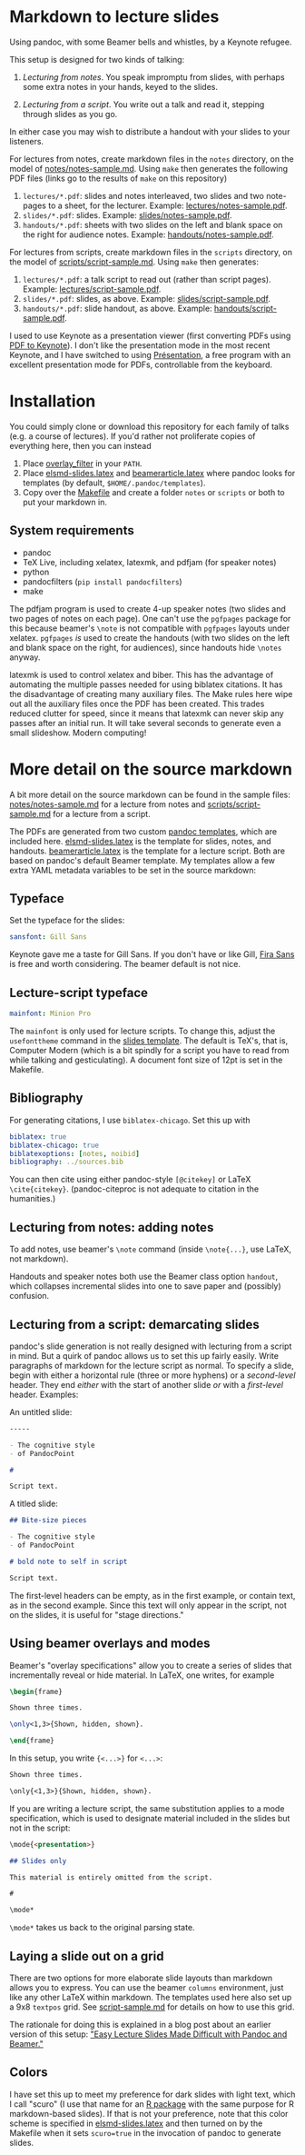 # Markdown to lecture slides

Using pandoc, with some Beamer bells and whistles, by a Keynote refugee.

This setup is designed for two kinds of talking:

1. *Lecturing from notes*. You speak impromptu from slides, with perhaps some extra notes in your hands, keyed to the slides.

2. *Lecturing from a script*. You write out a talk and read it, stepping through slides as you go.

In either case you may wish to distribute a handout with your slides to your listeners.

For lectures from notes, create markdown files in the `notes` directory, on the model of [notes/notes-sample.md](notes/notes-sample.md). Using `make` then generates the following PDF files (links go to the results of `make` on this repository)

1. `lectures/*.pdf`: slides and notes interleaved, two slides and two note-pages to a sheet, for the lecturer. Example: [lectures/notes-sample.pdf](http://andrewgoldstone.com/elsmd/lectures/notes-sample.pdf).
1. `slides/*.pdf`: slides. Example: [slides/notes-sample.pdf](http://andrewgoldstone.com/elsmd/slides/notes-sample.pdf).
1. `handouts/*.pdf`: sheets with two slides on the left and blank space on the right for audience notes. Example: [handouts/notes-sample.pdf](http://andrewgoldstone.com/elsmd/handouts/notes-sample.pdf).

For lectures from scripts, create markdown files in the `scripts` directory, on the model of [scripts/script-sample.md](scripts/script-sample.md). Using `make` then generates:

1. `lectures/*.pdf`: a talk script to read out (rather than script pages). Example: [lectures/script-sample.pdf](http://andrewgoldstone.com/elsmd/lectures/script-sample.pdf).
1. `slides/*.pdf`: slides, as above. Example: [slides/script-sample.pdf](http://andrewgoldstone.com/elsmd/slides/script-sample.pdf).
1. `handouts/*.pdf`: slide handout, as above. Example: [handouts/script-sample.pdf](http://andrewgoldstone.com/elsmd/handouts/script-sample.pdf).

I used to use Keynote as a presentation viewer (first converting PDFs using [PDF to Keynote](http://www.cs.hmc.edu/~oneill/freesoftware/pdftokeynote.html)). I don't like the presentation mode in the most recent Keynote, and I have switched to using [Présentation](http://iihm.imag.fr/blanch/software/osx-presentation/), a free program with an excellent presentation mode for PDFs, controllable from the keyboard.

# Installation

You could simply clone or download this repository for each family of talks (e.g. a course of lectures). If you'd rather not proliferate copies of everything here, then you can instead 

1. Place [overlay_filter](overlay_filter) in your `PATH`.
2. Place [elsmd-slides.latex](elsmd-slides.latex) and [beamerarticle.latex](beamerarticle.latex) where pandoc looks for templates (by default, `$HOME/.pandoc/templates`).
3. Copy over the [Makefile](Makefile) and create a folder `notes` or `scripts` or both to put your markdown in.

## System requirements

- pandoc
- TeX Live, including xelatex, latexmk, and pdfjam (for speaker notes)
- python
- pandocfilters (`pip install pandocfilters`)
- make

The pdfjam program is used to create 4-up speaker notes (two slides and two pages of notes on each page). One can't use the `pgfpages` package for this because beamer's `\note` is not compatible with `pgfpages` layouts under xelatex. `pgfpages` *is* used to create the handouts (with two slides on the left and blank space on the right, for audiences), since handouts hide `\notes` anyway.

latexmk is used to control xelatex and biber. This has the advantage of automating the multiple passes needed for using biblatex citations. It has the disadvantage of creating many auxiliary files. The Make rules here wipe out all the auxiliary files once the PDF has been created. This trades reduced clutter for speed, since it means that latexmk can never skip any passes after an initial run. It will take several seconds to generate even a small slideshow. Modern computing!

# More detail on the source markdown

A bit more detail on the source markdown can be found in the sample files: [notes/notes-sample.md](notes/notes-sample.md) for a lecture from notes and [scripts/script-sample.md](scripts/script-sample.md) for a lecture from a script.

The PDFs are generated from two custom [pandoc templates](http://pandoc.org/README.html#templates), which are included here. [elsmd-slides.latex](elsmd-slides.latex) is the template for slides, notes, and handouts. [beamerarticle.latex](beamerarticle.latex) is the template for a lecture script. Both are based on pandoc's default Beamer template. My templates allow a few extra YAML metadata variables to be set in the source markdown:

## Typeface

Set the typeface for the slides:

```yaml
sansfont: Gill Sans
```

Keynote gave me a taste for Gill Sans. If you don't have or like Gill, [Fira Sans](https://www.mozilla.org/en-US/styleguide/products/firefox-os/typeface/) is free and worth considering. The beamer default is not nice.

## Lecture-script typeface

```yaml
mainfont: Minion Pro
```

The `mainfont` is only used for lecture scripts. To change this, adjust the `usefonttheme` command in the [slides template](elsmd-slides.latex). The default is TeX's, that is, Computer Modern (which is a bit spindly for a script you have to read from while talking and gesticulating). A document font size of 12pt is set in the Makefile.

## Bibliography

For generating citations, I use `biblatex-chicago`. Set this up with

```yaml
biblatex: true
biblatex-chicago: true
biblatexoptions: [notes, noibid]
bibliography: ../sources.bib
```

You can then cite using either pandoc-style `[@citekey]` or LaTeX `\cite{citekey}`. (pandoc-citeproc is not adequate to citation in the humanities.)

## Lecturing from notes: adding notes

To add notes, use beamer's `\note` command (inside `\note{...}`, use LaTeX, not markdown).


Handouts and speaker notes both use the Beamer class option `handout`, which collapses incremental slides into one to save paper and (possibly) confusion.

## Lecturing from a script: demarcating slides

pandoc's slide generation is not really designed with lecturing from a script in mind. But a quirk of pandoc allows us to set this up fairly easily. Write paragraphs of markdown for the lecture script as normal. To specify a slide, begin with either a horizontal rule (three or more hyphens) or a *second-level* header. They end *either* with the start of another slide *or* with a *first-level* header. Examples:

An untitled slide:

```markdown
-----

- The cognitive style
- of PandocPoint

# 

Script text.
```

A titled slide:

```markdown
## Bite-size pieces

- The cognitive style
- of PandocPoint

# bold note to self in script

Script text.
```

The first-level headers can be empty, as in the first example, or contain text, as in the second example. Since this text will only appear in the script, not on the slides, it is useful for "stage directions."

## Using beamer overlays and modes

Beamer's "overlay specifications" allow you to create a series of slides that incrementally reveal or hide material. In LaTeX, one writes, for example

```latex
\begin{frame}

Shown three times.

\only<1,3>{Shown, hidden, shown}.

\end{frame}
```

In this setup, you write `{<...>}` for `<...>`:

```markdown
Shown three times.

\only{<1,3>}{Shown, hidden, shown}.
```

If you are writing a lecture script, the same substitution applies to a mode specification, which is used to designate material included in the slides but not in the script:

```markdown
\mode{<presentation>}

## Slides only

This material is entirely omitted from the script.

#

\mode*
```

`\mode*` takes us back to the original parsing state.

## Laying a slide out on a grid

There are two options for more elaborate slide layouts than markdown allows you to express. You can use the beamer `columns` environment, just like any other LaTeX within markdown. The templates used here also set up a 9x8 `textpos` grid. See [script-sample.md](scripts/script-sample.md) for details on how to use this grid.

The rationale for doing this is explained in a blog post about an earlier version of this setup: ["Easy Lecture Slides Made Difficult with Pandoc and Beamer."](http://andrewgoldstone.com/blog/2014/12/24/slides/)

## Colors

I have set this up to meet my preference for dark slides with light text, which I call "scuro" (I use that name for an [R package](agoldst/scuro) with the same purpose for R markdown-based slides).  If that is not your preference, note that this color scheme is specified in [elsmd-slides.latex](elsmd-slides.latex#45) and then turned on by the Makefile when it sets `scuro=true` in the invocation of pandoc to generate slides.

